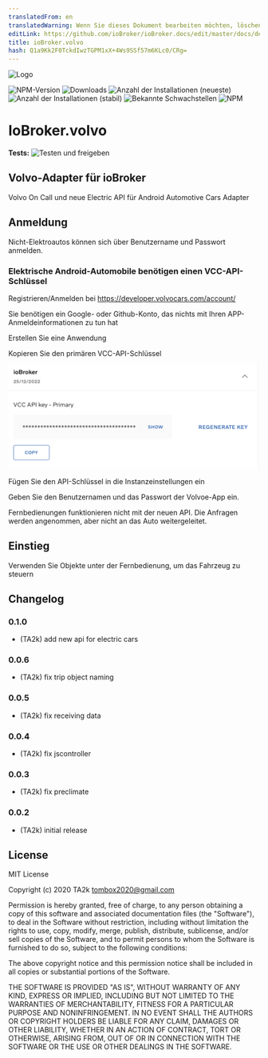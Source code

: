 ```yaml
---
translatedFrom: en
translatedWarning: Wenn Sie dieses Dokument bearbeiten möchten, löschen Sie bitte das Feld "translationsFrom". Andernfalls wird dieses Dokument automatisch erneut übersetzt
editLink: https://github.com/ioBroker/ioBroker.docs/edit/master/docs/de/adapterref/iobroker.volvo/README.md
title: ioBroker.volvo
hash: Q1a9Kk2F0TckdIwzTGPM1xX+4Ws9SSf57m6KLc0/CRg=
---
```

![Logo](../../../en/adapterref/iobroker.volvo/admin/volvo.png)

![NPM-Version](http://img.shields.io/npm/v/iobroker.volvo.svg)
![Downloads](https://img.shields.io/npm/dm/iobroker.volvo.svg)
![Anzahl der Installationen (neueste)](http://iobroker.live/badges/volvo-installed.svg)
![Anzahl der Installationen (stabil)](http://iobroker.live/badges/volvo-stable.svg)
![Bekannte Schwachstellen](https://snyk.io/test/github/TA2k/ioBroker.volvo/badge.svg)
![NPM](https://nodei.co/npm/iobroker.volvo.png?downloads=true)

# IoBroker.volvo
**Tests:** ![Testen und freigeben](https://github.com/TA2k/ioBroker.volvo/workflows/Test%20and%20Release/badge.svg)

## Volvo-Adapter für ioBroker
Volvo On Call und neue Electric API für Android Automotive Cars Adapter

## Anmeldung
Nicht-Elektroautos können sich über Benutzername und Passwort anmelden.

### Elektrische Android-Automobile benötigen einen VCC-API-Schlüssel
Registrieren/Anmelden bei <https://developer.volvocars.com/account/>

Sie benötigen ein Google- oder Github-Konto, das nichts mit Ihren APP-Anmeldeinformationen zu tun hat

Erstellen Sie eine Anwendung

Kopieren Sie den primären VCC-API-Schlüssel

![VCC-ApiKey](../../../en/adapterref/iobroker.volvo/vccapikey.png)

Fügen Sie den API-Schlüssel in die Instanzeinstellungen ein

Geben Sie den Benutzernamen und das Passwort der Volvoe-App ein.

Fernbedienungen funktionieren nicht mit der neuen API. Die Anfragen werden angenommen, aber nicht an das Auto weitergeleitet.

## Einstieg
Verwenden Sie Objekte unter der Fernbedienung, um das Fahrzeug zu steuern

## Changelog

### 0.1.0

* (TA2k) add new api for electric cars
### 0.0.6

* (TA2k) fix trip object naming
  
### 0.0.5

* (TA2k) fix receiving data

### 0.0.4

* (TA2k) fix jscontroller
  
### 0.0.3

* (TA2k) fix preclimate

### 0.0.2

* (TA2k) initial release

## License

MIT License

Copyright (c) 2020 TA2k <tombox2020@gmail.com>

Permission is hereby granted, free of charge, to any person obtaining a copy
of this software and associated documentation files (the "Software"), to deal
in the Software without restriction, including without limitation the rights
to use, copy, modify, merge, publish, distribute, sublicense, and/or sell
copies of the Software, and to permit persons to whom the Software is
furnished to do so, subject to the following conditions:

The above copyright notice and this permission notice shall be included in all
copies or substantial portions of the Software.

THE SOFTWARE IS PROVIDED "AS IS", WITHOUT WARRANTY OF ANY KIND, EXPRESS OR
IMPLIED, INCLUDING BUT NOT LIMITED TO THE WARRANTIES OF MERCHANTABILITY,
FITNESS FOR A PARTICULAR PURPOSE AND NONINFRINGEMENT. IN NO EVENT SHALL THE
AUTHORS OR COPYRIGHT HOLDERS BE LIABLE FOR ANY CLAIM, DAMAGES OR OTHER
LIABILITY, WHETHER IN AN ACTION OF CONTRACT, TORT OR OTHERWISE, ARISING FROM,
OUT OF OR IN CONNECTION WITH THE SOFTWARE OR THE USE OR OTHER DEALINGS IN THE
SOFTWARE.